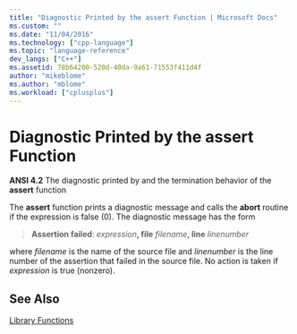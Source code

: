 ```yaml
---
title: "Diagnostic Printed by the assert Function | Microsoft Docs"
ms.custom: ""
ms.date: "11/04/2016"
ms.technology: ["cpp-language"]
ms.topic: "language-reference"
dev_langs: ["C++"]
ms.assetid: 78b64200-520d-40da-9a61-71553f411d4f
author: "mikeblome"
ms.author: "mblome"
ms.workload: ["cplusplus"]
---
```

# Diagnostic Printed by the assert Function
**ANSI 4.2** The diagnostic printed by and the termination behavior of the **assert** function  
  
The **assert** function prints a diagnostic message and calls the **abort** routine if the expression is false (0). The diagnostic message has the form  

> **Assertion failed**: <em>expression</em>**, file** <em>filename</em>**, line** *linenumber*  

where *filename* is the name of the source file and *linenumber* is the line number of the assertion that failed in the source file. No action is taken if *expression* is true (nonzero).  
  
## See Also  
 [Library Functions](../c-language/library-functions.md)